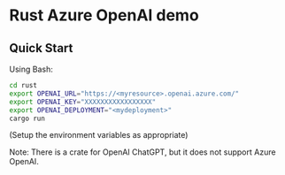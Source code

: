 # Rust Azure OpenAI demo

## Quick Start

Using Bash:
```bash
cd rust
export OPENAI_URL="https://<myresource>.openai.azure.com/"
export OPENAI_KEY="XXXXXXXXXXXXXXXXX"
export OPENAI_DEPLOYMENT="<mydeployment>"
cargo run
```
(Setup the environment variables as appropriate)

Note: There is a crate for OpenAI ChatGPT, but it does not support Azure OpenAI.